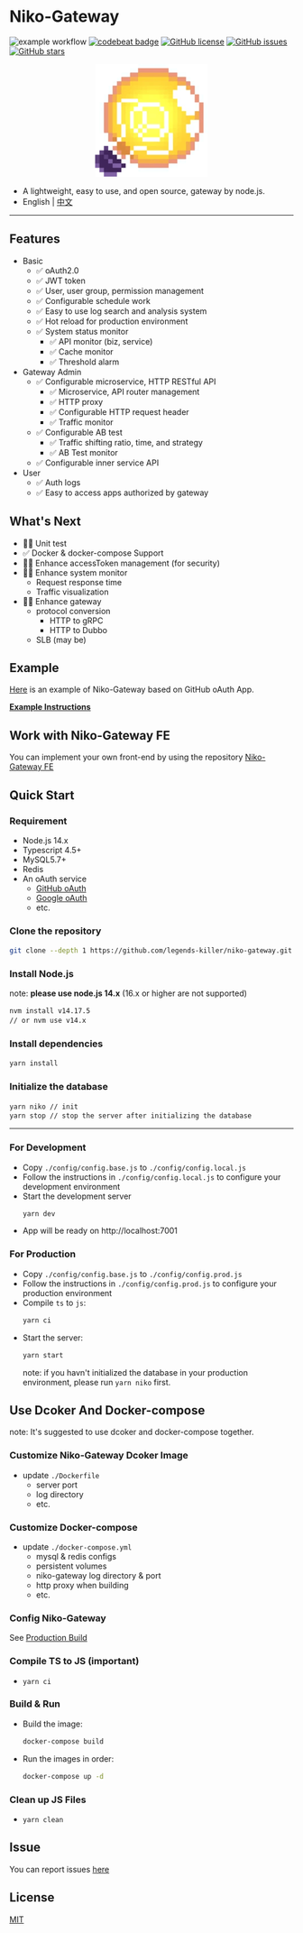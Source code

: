 <!--
 * @Author: legends-killer
 * @Date: 2021-10-29 16:35:46
 * @LastEditors: legends-killer
 * @LastEditTime: 2021-12-09 02:02:53
 * @Description:
-->

# Niko-Gateway

![example workflow](https://github.com/legends-killer/niko-gateway/actions/workflows/nodejs.yml/badge.svg)
[![codebeat badge](https://codebeat.co/badges/ca1d584f-00ee-48d5-9372-ff1200d41fe7)](https://codebeat.co/projects/github-com-legends-killer-niko-gateway-main)
[![GitHub license](https://img.shields.io/github/license/legends-killer/niko-gateway)](https://github.com/legends-killer/niko-gateway/blob/main/LICENSE)
[![GitHub issues](https://img.shields.io/github/issues/legends-killer/niko-gateway)](https://github.com/legends-killer/niko-gateway/issues)
[![GitHub stars](https://img.shields.io/github/stars/legends-killer/niko-gateway)](https://github.com/legends-killer/niko-gateway/stargazers)

<div align="center">

![avatar](./icon.jpg)

</div>

- A lightweight, easy to use, and open source, gateway by node.js.
- English | [中文](./README-SC.md)

---

## Features

- Basic
  - ✅ oAuth2.0
  - ✅ JWT token
  - ✅ User, user group, permission management
  - ✅ Configurable schedule work
  - ✅ Easy to use log search and analysis system
  - ✅ Hot reload for production environment
  - ✅ System status monitor
    - ✅ API monitor (biz, service)
    - ✅ Cache monitor
    - ✅ Threshold alarm
- Gateway Admin
  - ✅ Configurable microservice, HTTP RESTful API
    - ✅ Microservice, API router management
    - ✅ HTTP proxy
    - ✅ Configurable HTTP request header
    - ✅ Traffic monitor
  - ✅ Configurable AB test
    - ✅ Traffic shifting ratio, time, and strategy
    - ✅ AB Test monitor
  - ✅ Configurable inner service API
- User
  - ✅ Auth logs
  - ✅ Easy to access apps authorized by gateway

## What's Next

- 🧑‍💻 Unit test
- ✅ Docker & docker-compose Support
- 🧑‍💻 Enhance accessToken management (for security)
- 🧑‍💻 Enhance system monitor
  - Request response time
  - Traffic visualization
- 🧑‍💻 Enhance gateway
  - protocol conversion
    - HTTP to gRPC
    - HTTP to Dubbo
  - SLB (may be)

## Example

[Here](https://app.niko-gateway.top) is an example of Niko-Gateway based on GitHub oAuth App.

**[Example Instructions](./EXAMPLE.md)**

## Work with Niko-Gateway FE

You can implement your own front-end by using the repository [Niko-Gateway FE](https://github.com/legends-killer/niko-gateway-fe)

## Quick Start

### Requirement

- Node.js 14.x
- Typescript 4.5+
- MySQL5.7+
- Redis
- An oAuth service
  - [GitHub oAuth](https://docs.github.com/en/developers/apps/building-oauth-apps/authorizing-oauth-apps)
  - [Google oAuth](https://developers.google.com/identity/protocols/OAuth2)
  - etc.

### Clone the repository

```bash
git clone --depth 1 https://github.com/legends-killer/niko-gateway.git
```

### Install Node.js

note: **please use node.js 14.x** (16.x or higher are not supported)

```bash
nvm install v14.17.5
// or nvm use v14.x
```

### Install dependencies

```bash
yarn install
```

### Initialize the database

```bash
yarn niko // init
yarn stop // stop the server after initializing the database
```

---

### For Development

- Copy `./config/config.base.js` to `./config/config.local.js`
- Follow the instructions in `./config/config.local.js` to configure your development environment
- Start the development server
  ```bash
  yarn dev
  ```
- App will be ready on http://localhost:7001

### For Production

- Copy `./config/config.base.js` to `./config/config.prod.js`
- Follow the instructions in `./config/config.prod.js` to configure your production environment
- Compile `ts` to `js`:
  ```bash
  yarn ci
  ```
- Start the server:
  ```bash
  yarn start
  ```
  note: if you havn't initialized the database in your production environment, please run `yarn niko` first.

## Use Dcoker And Docker-compose

note: It's suggested to use dcoker and docker-compose together.

### Customize Niko-Gateway Dcoker Image

- update `./Dockerfile`
  - server port
  - log directory
  - etc.

### Customize Docker-compose

- update `./docker-compose.yml`
  - mysql & redis configs
  - persistent volumes
  - niko-gateway log directory & port
  - http proxy when building
  - etc.

### Config Niko-Gateway

See [Production Build](#For-Production)

### Compile TS to JS (important)

- `yarn ci`

### Build & Run

- Build the image:
  ```bash
  docker-compose build
  ```
- Run the images in order:
  ```bash
  docker-compose up -d
  ```

### Clean up JS Files

- `yarn clean`

## Issue

You can report issues [here](https://github.com/legends-killer/niko-gateway/issues)

## License

[MIT](./LICENSE.md)
